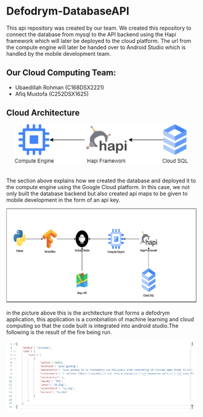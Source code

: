 # Defodrym-DatabaseAPI

This api repository was created by our team. We created this repository to connect the database from mysql to the API backend using the Hapi framework which will later be deployed to the cloud platform. The url from the compute engine will later be handed over to Android Studio which is handled by the mobile development team.

## Our Cloud Computing Team:
* Ubaedillah Rohman (C168DSX2221)
* Afiq Mustofa (C252DSX1625)

## Cloud Architecture
<p align="center">
  <img width="460" src="images/Architecture_cloud.png">
</p>
<br/>
The section above explains how we created the database and deployed it to the compute engine using the Google Cloud platform. In this case, we not only built the database backend but also created api maps to be given to mobile development in the form of an api key.
<p align="center">
  <img widht="300" height="250" src="images/Architecture-cloud-2.png">
</p>
in the picture above this is the architecture that forms a defodrym application, this application is a combination of machine learning and cloud computing so that the code built is integrated into android studio.The following is the result of the fire being run.
<p align="center">
<img src="images/Cuplikan layar 2023-06-15 150207.png">
</p>
